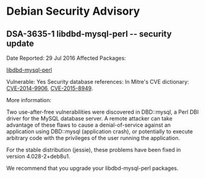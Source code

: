 
Debian Security Advisory
========================


DSA-3635-1 libdbd-mysql-perl -- security update
-----------------------------------------------



Date Reported:
29 Jul 2016
Affected Packages:

[libdbd-mysql-perl](https://packages.debian.org/src:libdbd-mysql-perl)

Vulnerable:
Yes
Security database references:
In Mitre's CVE dictionary: [CVE-2014-9906](https://security-tracker.debian.org/tracker/CVE-2014-9906), [CVE-2015-8949](https://security-tracker.debian.org/tracker/CVE-2015-8949).  

More information:

Two use-after-free vulnerabilities were discovered in DBD::mysql, a Perl
DBI driver for the MySQL database server. A remote attacker can take
advantage of these flaws to cause a denial-of-service against an
application using DBD::mysql (application crash), or potentially to
execute arbitrary code with the privileges of the user running the
application.


For the stable distribution (jessie), these problems have been fixed in
version 4.028-2+deb8u1.


We recommend that you upgrade your libdbd-mysql-perl packages.





